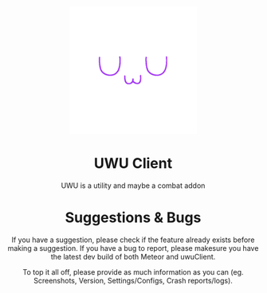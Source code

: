 <div align="center">
  <!-- Logo and Title -->
  <img src="/src/main/resources/assets/uwu/uwulogo.png">

  <h1>UWU Client</h1>
  <p>UWU is a utility and maybe a combat addon</p>

# Suggestions & Bugs
If you have a suggestion, please check if the feature already exists before making a suggestion.
If you have a bug to report, please makesure you have the latest dev build of both Meteor and uwuClient.

To top it all off, please provide as much information as you can (eg. Screenshots, Version, Settings/Configs, Crash reports/logs).
